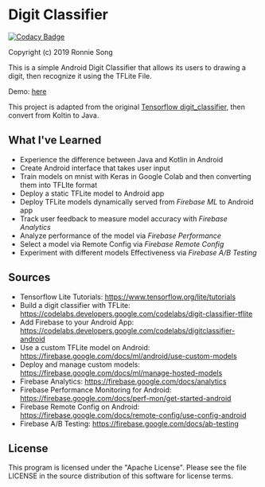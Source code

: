 # Digit Classifier

[![Codacy Badge](https://api.codacy.com/project/badge/Grade/fa3bc0fdcedd4003a03f6f37049b4031)](https://app.codacy.com/manual/ronsong/Digit-Classifier-App?utm_source=github.com&utm_medium=referral&utm_content=ronniesong0809/Digit-Classifier-App&utm_campaign=Badge_Grade_Dashboard)

Copyright (c) 2019 Ronnie Song

This is a simple Android Digit Classifier that allows its users to drawing a digit, then recognize it using the TFLite File. 

Demo: [here](https://github.com/ronniesong0809/Digit-Classifier-App/releases/tag/v1.0)

This project is adapted from the original [Tensorflow digit_classifier](https://github.com/tensorflow/examples/blob/master/lite/codelabs/digit_classifier/README.md), then convert from Koltin to Java.

## What I've Learned
*  Experience the difference between Java and Kotlin in Android
*  Create Android interface that takes user input
*  Train models on mnist with Keras in Google Colab and then converting them into TFLIte format
*  Deploy a static TFLite model to Android app
*  Deploy TFLite models dynamically served from *Firebase ML* to Android app
*  Track user feedback to measure model accuracy with *Firebase Analytics*
*  Analyze performance of the model via *Firebase Performance*
*  Select a model via Remote Config via *Firebase Remote Config*
*  Experiment with different models Effectiveness via *Firebase A/B Testing*
 
## Sources
*  Tensorflow Lite Tutorials: <https://www.tensorflow.org/lite/tutorials>
*  Build a digit classifier with TFLite: <https://codelabs.developers.google.com/codelabs/digit-classifier-tflite>
*  Add Firebase to your Android App: <https://codelabs.developers.google.com/codelabs/digitclassifier-android>
*  Use a custom TFLite model on Android: <https://firebase.google.com/docs/ml/android/use-custom-models>
*  Deploy and manage custom models: <https://firebase.google.com/docs/ml/manage-hosted-models>
*  Firebase Analytics: <https://firebase.google.com/docs/analytics>
*  Firebase Performance Monitoring for Android: <https://firebase.google.com/docs/perf-mon/get-started-android>
*  Firebase Remote Config on Android: <https://firebase.google.com/docs/remote-config/use-config-android>
*  Firebase A/B Testing: <https://firebase.google.com/docs/ab-testing>

## License
This program is licensed under the "Apache License". Please see the file LICENSE in the source distribution of this software for license terms.
